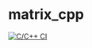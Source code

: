 # matrix_cpp
[![C/C++ CI](https://github.com/VasiliyDenisov/matrix_cpp/actions/workflows/c-cpp.yml/badge.svg)](https://github.com/VasiliyDenisov/matrix_cpp/actions/workflows/c-cpp.yml)
